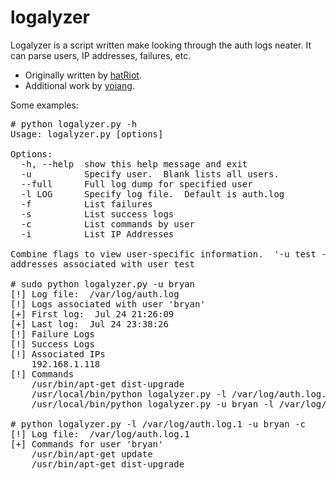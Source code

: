 logalyzer
=========

Logalyzer is a script written make looking through the auth logs neater.  It can parse users, IP addresses, failures, etc.

* Originally written by [hatRiot](https://github.com/hatRiot).
* Additional work by [yoiang](https://github.com/yoiang).

Some examples:

<pre>
# python logalyzer.py -h
Usage: logalyzer.py [options]

Options:
  -h, --help  show this help message and exit
  -u          Specify user.  Blank lists all users.
  --full      Full log dump for specified user
  -l LOG      Specify log file.  Default is auth.log
  -f          List failures
  -s          List success logs
  -c          List commands by user
  -i          List IP Addresses

Combine flags to view user-specific information.  '-u test -i' lists IP
addresses associated with user test

# sudo python logalyzer.py -u bryan
[!] Log file:  /var/log/auth.log
[!] Logs associated with user 'bryan'
[+] First log:  Jul 24 21:26:09
[+] Last log:  Jul 24 23:38:26
[!] Failure Logs
[!] Success Logs
[!] Associated IPs
    192.168.1.118
[!] Commands
	/usr/bin/apt-get dist-upgrade
	/usr/local/bin/python logalyzer.py -l /var/log/auth.log.1 -u bryan
	/usr/local/bin/python logalyzer.py -u bryan -l /var/log/auth.log.1 -s

# python logalyzer.py -l /var/log/auth.log.1 -u bryan -c
[!] Log file:  /var/log/auth.log.1
[+] Commands for user 'bryan'
	/usr/bin/apt-get update
	/usr/bin/apt-get dist-upgrade
</pre>
